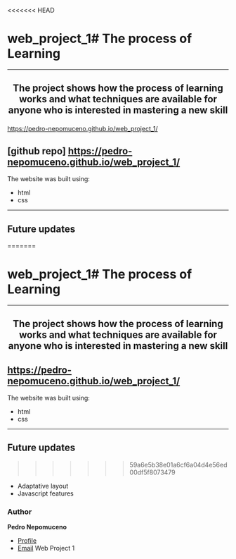 <<<<<<< HEAD

# web_project_1# The process of Learning

---

## <p align="center">The project shows how the process of learning works and what techniques are available for anyone who is interested in mastering a new skill</p>

https://pedro-nepomuceno.github.io/web_project_1/

## [github repo] https://pedro-nepomuceno.github.io/web_project_1/

The website was built using:

- html
- css

---

## Future updates

=======

# web_project_1# The process of Learning

---

## <p align="center">The project shows how the process of learning works and what techniques are available for anyone who is interested in mastering a new skill</p>

## https://pedro-nepomuceno.github.io/web_project_1/

The website was built using:

- html
- css

---

## Future updates

> > > > > > > 59a6e5b38e01a6cf6a04d4e56ed00df5f8073479

- Adaptative layout
- Javascript features

### Author

**Pedro Nepomuceno**

- [Profile](https://github.com/Pedro-Nepomuceno "Pedro Nepomuceno")
- [Email](mailto:pedrohnlima@gmail.com?subject=Hi "Hi!")
  Web Project 1
